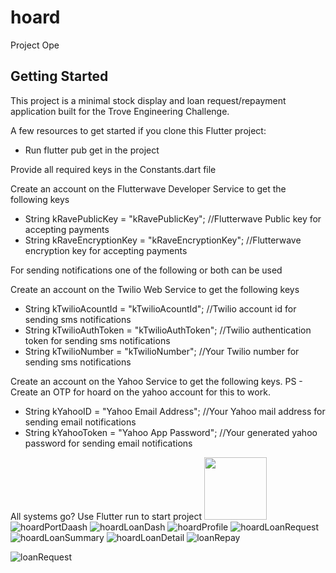 # hoard

Project Ope

## Getting Started

This project is a minimal stock display and loan request/repayment application built for the Trove Engineering Challenge.

A few resources to get started if you clone this Flutter project:

- Run flutter pub get in the project

Provide all required keys in the Constants.dart file

Create an account on the Flutterwave Developer Service to get the following keys

- String kRavePublicKey = "kRavePublicKey"; //Flutterwave Public key for accepting payments
- String kRaveEncryptionKey = "kRaveEncryptionKey"; //Flutterwave encryption key for accepting payments

For sending notifications one of the following or both can be used

Create an account on the Twilio Web Service to get the following keys

- String kTwilioAcountId = "kTwilioAcountId"; //Twilio account id for sending sms notifications
- String kTwilioAuthToken = "kTwilioAuthToken"; //Twilio authentication token for sending sms notifications
- String kTwilioNumber = "kTwilioNumber"; //Your Twilio number for sending sms notifications

Create an account on the Yahoo Service to get the following keys. PS - Create an OTP for hoard on the yahoo account for this to work.
- String kYahooID = "Yahoo Email Address"; //Your Yahoo mail address for sending email notifications
- String kYahooToken = "Yahoo App Password";  //Your generated yahoo password for sending email notifications

All systems go? Use Flutter run to start project
<img src="https://user-images.githubusercontent.com/40659333/120620183-9de10980-c454-11eb-97bd-cc6337f263f5.png" width="100" height="100">
![hoardPortDaash](https://user-images.githubusercontent.com/40659333/120620410-dc76c400-c454-11eb-8aa1-0a916c648482.png)
![hoardLoanDash](https://user-images.githubusercontent.com/40659333/120620454-e4ceff00-c454-11eb-8b00-ada209e7af49.png)
![hoardProfile](https://user-images.githubusercontent.com/40659333/120620478-ea2c4980-c454-11eb-99c6-28ad42416134.png)
![hoardLoanRequest](https://user-images.githubusercontent.com/40659333/120620502-f0222a80-c454-11eb-97e5-111c1d88a604.png)
![hoardLoanSummary](https://user-images.githubusercontent.com/40659333/120620556-fca68300-c454-11eb-8f13-95dea9764f17.png)
![hoardLoanDetail](https://user-images.githubusercontent.com/40659333/120620607-0cbe6280-c455-11eb-9b5d-33f2478b5e69.png)
![loanRepay](https://user-images.githubusercontent.com/40659333/120621252-a128c500-c455-11eb-9a58-ec2f7029f48b.png)

![loanRequest](https://user-images.githubusercontent.com/40659333/120624427-99b6eb00-c458-11eb-89b6-84665c1f1468.png)
